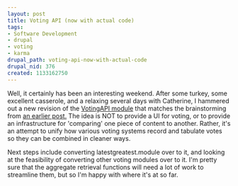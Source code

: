 ```yaml
--- 
layout: post
title: Voting API (now with actual code)
tags: 
- Software Development
- drupal
- voting
- karma
drupal_path: voting-api-now-with-actual-code
drupal_nid: 376
created: 1133162750
---
```

Well, it certainly has been an interesting weekend. After some turkey, some excellent casserole, and a relaxing several days with Catherine, I hammered out a new revision of the <a href="http://drupal.org/node/36041">VotingAPI module</a> that matches the brainstorming from <a href="http://jeff.viapositiva.net/archives/2005/11/voting_api_thou.html">an earlier post.</a> The idea is NOT to provide a UI for voting, or to provide an infrastructure for 'comparing' one piece of content to another. Rather, it's an attempt to unify how various voting systems record and tabulate votes so they can be combined in cleaner ways.



Next steps include converting latestgreatest.module over to it, and looking at the feasibility of converting other voting modules over to it. I'm pretty sure that the aggregate retrieval functions will need a lot of work to streamline them, but so I'm happy with where it's at so far.
